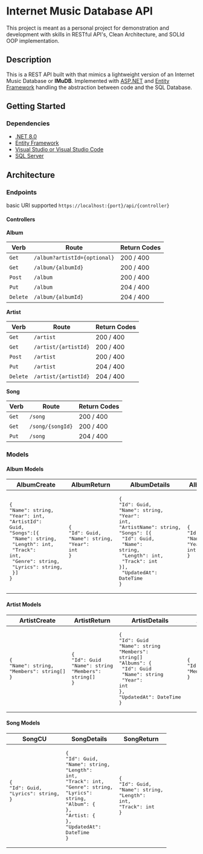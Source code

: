 # Internet Music Database API

This project is meant as a personal project for demonstration and development with skills in RESTful API's, Clean Architecture, and SOLId OOP implementation.

## Description

This is a REST API built with that mimics a lightweight version of an Internet Music Database or **IMuDB**. Implemented with [ASP.NET](https://learn.microsoft.com/en-us/aspnet/core/?view=aspnetcore-8.0) and [Entity Framework](https://learn.microsoft.com/en-us/ef/) handling the abstraction between code and the SQL Database.

## Getting Started

### Dependencies

- [.NET 8.0](https://dotnet.microsoft.com/en-us/download/dotnet/8.0)
- [Entity Framework](https://learn.microsoft.com/en-us/ef/core/get-started/overview/install)
- [Visual Studio or Visual Studio Code](https://visualstudio.microsoft.com/downloads/)
- [SQL Server](https://www.microsoft.com/en-us/sql-server/sql-server-downloads)

## Architecture

### Endpoints

basic URI supported `https://localhost:{port}/api/{controller}`

#### Controllers

**Album**

| Verb     | Route                        | Return Codes |
| -------- | ---------------------------- | ------------ |
| `Get`    | `/album?artistId={optional}` | 200 / 400    |
| `Get`    | `/album/{albumId}`           | 200 / 400    |
| `Post`   | `/album`                     | 200 / 400    |
| `Put`    | `/album`                     | 204 / 400    |
| `Delete` | `/album/{albumId}`           | 204 / 400    |

**Artist**

| Verb     | Route                | Return Codes |
| -------- | -------------------- | ------------ |
| `Get`    | `/artist`            | 200 / 400    |
| `Get`    | `/artist/{artistId}` | 200 / 400    |
| `Post`   | `/artist`            | 200 / 400    |
| `Put`    | `/artist`            | 204 / 400    |
| `Delete` | `/artist/{artistId}` | 204 / 400    |

**Song**

| Verb  | Route            | Return Codes |
| ----- | ---------------- | ------------ |
| `Get` | `/song`          | 200 / 400    |
| `Get` | `/song/{songId}` | 200 / 400    |
| `Put` | `/song`          | 204 / 400    |

### Models

#### Album Models

| AlbumCreate                                                                                                                                                                                        | AlbumReturn                                                        | AlbumDetails                                                                                                                                                                                                         | AlbumUpdate                                                        |
| -------------------------------------------------------------------------------------------------------------------------------------------------------------------------------------------------- | ------------------------------------------------------------------ | -------------------------------------------------------------------------------------------------------------------------------------------------------------------------------------------------------------------- | ------------------------------------------------------------------ |
| <pre>{<br>"Name": string,<br>"Year": int,<br>"ArtistId": Guid,<br>"Songs":[{<br> "Name": string,<br> "Length": int,<br> "Track": int,<br> "Genre": string,<br> "Lyrics": string,<br> }]<br>}</pre> | <pre>{<br>"Id": Guid,<br>"Name": string,<br>"Year": int<br>}</pre> | <pre>{<br>"Id": Guid,<br>"Name": string,<br>"Year": int,<br>"ArtistName": string,<br>"Songs": [{<br> "Id": Guid,<br> "Name": string,<br> "Length": int,<br> "Track": int<br>}],<br> "UpdatedAt": DateTime<br>}</pre> | <pre>{<br>"Id": Guid,<br>"Name": string,<br>"Year": int<br>}</pre> |

#### Artist Models

| ArtistCreate                                                | ArtistReturn                                                             | ArtistDetails                                                                                                                                                            | ArtistUpdate                                           |
| ----------------------------------------------------------- | ------------------------------------------------------------------------ | ------------------------------------------------------------------------------------------------------------------------------------------------------------------------ | ------------------------------------------------------ |
| <pre>{<br>"Name": string,<br>"Members": string[]<br>}</pre> | <pre>{<br>"Id": Guid<br>"Name": string<br>"Members": string[]<br>}</pre> | <pre>{<br>"Id": Guid<br>"Name": string<br>"Members": string[]<br>"Albums": {<br> "Id": Guid<br> "Name": string<br> "Year": int<br>},<br>"UpdatedAt": DateTime<br>}</pre> | <pre>{<br>"Id": Guid<br>"Members": string[]<br>}</pre> |

#### Song Models

| SongCU                                           | SongDetails                                                                                                                                                                                      | SongReturn                                                                      |
| ---------------------------------------------------- | ------------------------------------------------------------------------------------------------------------------------------------------------------------------------------------------------ | ------------------------------------------------------------------------------- |
| <pre>{<br>"Id": Guid,<br>"Lyrics": string,<br>}<pre> | <pre>{<br>"Id": Guid,<br>"Name": string,<br>"Length": int,<br>"Track": int,<br>"Genre": string,<br>"Lyrics": string,<br>"Album": {<br>},<br>"Artist: {<br>},<br>"UpdatedAt": DateTime<br>}</pre> | <pre>{<br>"Id": Guid,<br>"Name": string,<br>"Length": int,<br>"Track": int<br>} |
